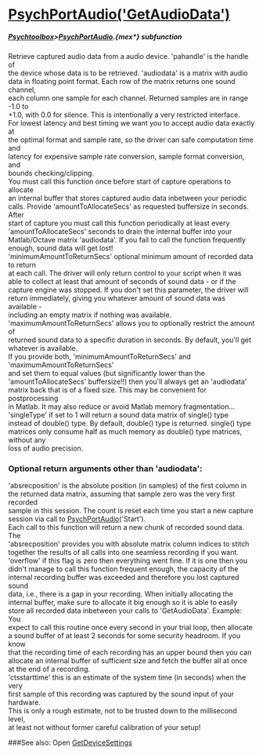 # [PsychPortAudio('GetAudioData')](PsychPortAudio-GetAudioData) 
##### [Psychtoolbox](Psychtoolbox)>[PsychPortAudio](PsychPortAudio).{mex*} subfunction


Retrieve captured audio data from a audio device. 'pahandle' is the handle of  
the device whose data is to be retrieved. 'audiodata' is a matrix with audio  
data in floating point format. Each row of the matrix returns one sound channel,  
each column one sample for each channel. Returned samples are in range -1.0 to  
+1.0, with 0.0 for silence. This is intentionally a very restricted interface.  
For lowest latency and best timing we want you to accept audio data exactly at  
the optimal format and sample rate, so the driver can safe computation time and  
latency for expensive sample rate conversion, sample format conversion, and  
bounds checking/clipping.  
You must call this function once before start of capture operations to allocate  
an internal buffer that stores captured audio data inbetween your periodic  
calls. Provide 'amountToAllocateSecs' as requested buffersize in seconds. After  
start of capture you must call this function periodically at least every  
'amountToAllocateSecs' seconds to drain the internal buffer into your  
Matlab/Octave matrix 'audiodata'. If you fail to call the function frequently  
enough, sound data will get lost!  
'minimumAmountToReturnSecs' optional minimum amount of recorded data to return  
at each call. The driver will only return control to your script when it was  
able to collect at least that amount of seconds of sound data - or if the  
capture engine was stopped. If you don't set this parameter, the driver will  
return immediately, giving you whatever amount of sound data was available -  
including an empty matrix if nothing was available.  
'maximumAmountToReturnSecs' allows you to optionally restrict the amount of  
returned sound data to a specific duration in seconds. By default, you'll get  
whatever is available.  
If you provide both, 'minimumAmountToReturnSecs' and 'maximumAmountToReturnSecs'  
and set them to equal values (but significantly lower than the  
'amountToAllocateSecs' buffersize!!) then you'll always get an 'audiodata'  
matrix back that is of a fixed size. This may be convenient for postprocessing  
in Matlab. It may also reduce or avoid Matlab memory fragmentation...  
'singleType' if set to 1 will return a sound data matrix of single() type  
instead of double() type. By default, double() type is returned. single() type  
matrices only consume half as much memory as double() type matrices, without any  
loss of audio precision.  
  
  
### Optional return arguments other than 'audiodata':  
  
'absrecposition' is the absolute position (in samples) of the first column in  
the returned data matrix, assuming that sample zero was the very first recorded  
sample in this session. The count is reset each time you start a new capture  
session via call to [PsychPortAudio](PsychPortAudio)('Start').  
Each call to this function will return a new chunk of recorded sound data. The  
'absrecposition' provides you with absolute matrix column indices to stitch  
together the results of all calls into one seamless recording if you want.  
'overflow' if this flag is zero then everything went fine. If it is one then you  
didn't manage to call this function frequent enough, the capacity of the  
internal recording buffer was exceeded and therefore you lost captured sound  
data, i.e., there is a gap in your recording. When initially allocating the  
internal buffer, make sure to allocate it big enough so it is able to easily  
store all recorded data inbetween your calls to 'GetAudioData'. Example: You  
expect to call this routine once every second in your trial loop, then allocate  
a sound buffer of at least 2 seconds for some security headroom. If you know  
that the recording time of each recording has an upper bound then you can  
allocate an internal buffer of sufficient size and fetch the buffer all at once  
at the end of a recording.  
'ctsstarttime' this is an estimate of the system time (in seconds) when the very  
first sample of this recording was captured by the sound input of your hardware.  
This is only a rough estimate, not to be trusted down to the millisecond level,  
at least not without former careful calibration of your setup!  
  


###See also:
Open [GetDeviceSettings](PsychPortAudio-GetDeviceSettings) 
